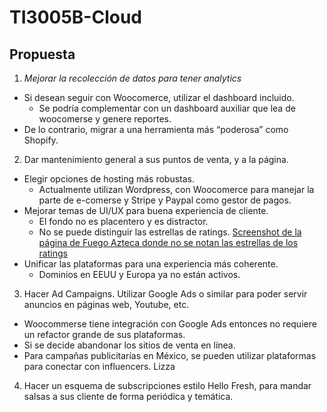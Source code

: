 # TI3005B-Cloud

## Propuesta 

1. _Mejorar la recolección de datos para tener analytics_
  * Si desean seguir con Woocomerce, utilizar el dashboard incluido.
    * Se podría complementar con un dashboard auxiliar que lea de woocomerse y genere reportes.
  * De lo contrario, migrar a una herramienta más “poderosa” como Shopify.

2. Dar mantenimiento general a sus puntos de venta, y a la página.
  * Elegir opciones de hosting más robustas.
    * Actualmente utilizan Wordpress, con Woocomerce para manejar la parte de e-comerse y Stripe y Paypal como gestor de pagos.
  * Mejorar temas de UI/UX para buena experiencia de cliente.
    * El fondo no es placentero y es distractor.
    * No se puede distinguir las estrellas de ratings.
      [Screenshot de la página de Fuego Azteca donde no se notan las estrellas de los ratings]()
  * Unificar las plataformas para una experiencia más coherente.
    * Dominios en EEUU y Europa ya no están activos. 
3. Hacer Ad Campaigns. Utilizar Google Ads o similar para poder servir anuncios en páginas web, Youtube, etc.
  * Woocommerse tiene integración con Google Ads entonces no requiere un refactor grande de sus plataformas.
  * Si se decide abandonar los sitios de venta en línea.
  * Para campañas publicitarías en México, se pueden utilizar plataformas para conectar con influencers. Lizza 

4. Hacer un esquema de subscripciones estilo Hello Fresh, para mandar salsas a sus cliente de forma periódica y temática.

